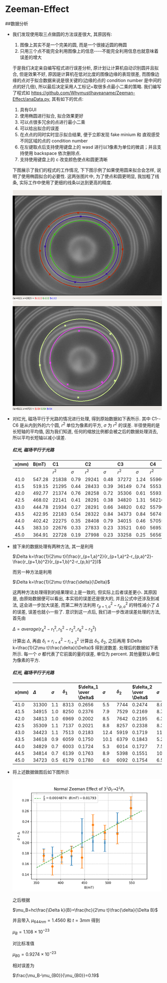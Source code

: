 # Zeeman-Effect
##数据分析
* 我们发现使用取三点做圆的方法误差很大, 其原因有:
    1. 图像上其实不是一个完美的圆, 而是一个很接近圆的椭圆
    2. 只用三个点不能完全利用图像上的信息----不能完全利用信息也就意味着误差的增大
    
    于是我们决定亲自编写程式进行误差分析, 原计划让计算机自动识别圆并且拟合, 但是效果不好, 原因是计算机在低对比度的图像边缘的表现很差, 而图像边缘的点对于拟合数据来说是很关键的(边缘的点的 condition number 是中间的点的好几倍), 所以最后决定采用人工标记+取很多点最小二乘的策略. 我们编写了程式如 https://github.com/WhymustIhaveaname/Zeeman-Effect/anaData.py, 其有如下的优点:
    1. 具有GUI
    2. 使用椭圆进行拟合, 拟合效果更好
    3. 可以点很多冗余的点进行最小二乘
    4. 可以给出拟合的误差
    5. 在点点的同时实时显示拟合结果, 便于立即发现 fake minium 和 直观感受不同区域的点的 condition number
    6. 在左键取点后支持使用键盘上的 wasd 进行以1像素为单位的微调；并且支持使用 backspace 依次删除点.
    7. 支持使用键盘上的 c 改变颜色使点和圆更清晰
    
    下图展示了我们的程式的工作情况, 下下图示例了如果使用圆来拟合会怎样, 说明了使用椭圆拟合的必要性. 这两张图片中, 为了使点和圆更明显, 我加粗了线条, 实际工作中使用了更细的线条以达到更高的精度.
    
    ![image](./fitwitheclipse.png)
    ![image](./fitwithcircle.png)

* 对红光, 磁场平行于光路的情况进行处理, 得到原始数据如下表所示. 其中 C1--C6 是从内到外的六个圆, $r^2$ 单位为像素的平方, $\sigma$ 为 $r^2$ 的误差. 半径使用的是长短轴的平均值, 因为我们知道, 任何的缩放比例都会被之后的数据处理消去, 所以平均长短轴以减小误差.
    
    ##### 红光, 磁场平行于光路
    |x(mm)|B(mT)|C1||C2||C3||C4||C5||C6||
    |-----|-----|-|-|-|-|-|-|-|-|-|-|-|-|
    |||$r^2$|$\sigma$|$r^2$|$\sigma$|$r^2$|$\sigma$|$r^2$|$\sigma$|$r^2$|$\sigma$|$r^2$|$\sigma$|$r^2$|
    |41.0|547.28|21838|0.79|29241|0.48|37272|1.24|55960|0.72|64273|0.31|72017|0.80|
    |41.5|519.15|21295|0.44|28433|0.39|36149|0.74|55531|0.98|63781|0.56|71310|0.76|
    |42.0|492.77|21374|0.76|28258|0.72|35306|0.61|55932|1.02|62901|0.18|70543|0.65|
    |42.5|468.02|22141|0.41|28291|0.38|34820|1.31|56216|0.72|63353|0.75|71610|0.67|
    |43.0|444.78|21934|0.27|28291|0.66|34820|0.62|55790|1.26|63303|0.96|69222|0.46|
    |43.5|422.95|22183|0.54|28322|0.84|34373|0.84|56745|0.99|62804|0.38|69183|0.32|
    |44.0|402.42|22275|0.35|28408|0.79|34015|0.46|57055|0.44|63058|0.29|69072|0.60|
    |44.5|383.10|22676|0.33|27833|0.23|33521|0.60|56952|0.56|63091|0.70|68489|0.54|
    |45.0|364.91|22728|0.19|27998|0.23|33258|0.25|56567|0.49|62747|0.40|68839|0.44|
    
* 接下来的数据处理有两种方法, 其一是利用

    $\Delta k=\frac{1}{2\mu t}(\frac{r_{p+1,a}^2}{r_{p+1,a}^2-r_{p,a}^2}-\frac{r_{p+1,b}^2}{r_{p+1,b}^2-r_{p,b}^2})$
    
    而另一种方法是利用
    
    $\Delta k=\frac{1}{2\mu t}\frac{\delta}{\Delta}$
    
    这两种方法处理得到的结果理论上是一致的, 但实际上后者误差更小. 其原因是, 由原始数据便可以看出, 本实验的误差还是很大的, 并且公式中还涉及到减法, 这会进一步加大误差, 而第二种方法利用 $r_{p+1,a}^2-r_{p,a}^2$ 的特性减小了 $\Delta$ 的误差, 误差也就小一些了. 意识到这一点后, 我们进一步改进误差处理的方法, 首先由
    
    $\Delta=average(r_{4}^2-r_{1}^2,r_{5}^2-r_{2}^2,r_{6}^2-r_{3}^2)$
    
    计算出 $\Delta$, 再由 $\delta_i=r_{i+4}^2-r_{i+3}^2$ 计算出 $\delta_1$, $\delta_2$, 之后再用 $\Delta k=\frac{1}{2\mu t}\frac{\delta}{\Delta}$ 得到波数差. 处理后的数据如下表所示. 每一个 $\sigma$ 都代表了它前面的量的误差, 单位为 percent. 其他量默认单位为像素的平方.
    
    ##### 红光, 磁场平行于光路
    |x(mm)|$\Delta$|$\sigma$|$\delta_1$|$\delta_1 \over \Delta$|$\sigma$|$\delta_2$|$\delta_2 \over \Delta$|$\sigma$|
    |-----|--------|--------|----------|-----------------------|--------|----------|-----------------------|--------|
    |41.0|31300|1.1|8313|0.2656|5.5|7744|0.2474|8.0|
    |41.5|34915|1.0|8250|0.2376|7.9|7529|0.2169|8.7|
    |42.0|34813|1.0|6969|0.2002|8.5|7642|0.2195|6.3|
    |42.5|35309|1.1|7137|0.2021|8.8|8257|0.2338|8.3|
    |43.0|34423|1.1|7513|0.2183|12.4|5919|0.1719|11.7|
    |43.5|34618|0.9|6059|0.1750|10.1|6379|0.1843|5.2|
    |44.0|34829|0.7|6003|0.1724|5.3|6014|0.1727|7.5|
    |44.5|34814|0.7|6139|0.1763|8.9|5398|0.1551|10.7|
    |45.0|34723|0.5|6179|0.1780|6.0|6092|0.1754|6.5|
    
* 将上述数据做图后如下图所示

    ![image](./NormalZeemanEff.png)
   
  之后根据
  
  $\mu_B=hc\frac{\Delta k}{B}=\frac{hc}{2\mu t}\frac{\delta}{\Delta B}$
     
  并且带入 $\mu_{644nm}=1.4560$ 和 $t=3mm$ 得到
  
  $\mu_B=1.108\times10^{-23}$
   
  对比标准值
  
  $\mu_{B0}=0.9274\times10^{-23}$
    
  相对误差为
  
  $\frac{\mu_B-\mu_{B0}}{\mu_{B0}}=0.19$
